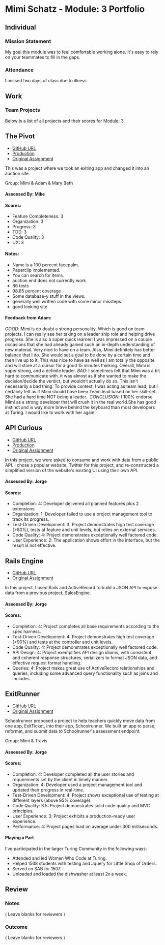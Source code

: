 # Mimi Schatz - Module: 3 Portfolio

## Individual

### Mission Statement

My goal this module was to feel comfortable working alone. It's easy to rely on your teammates to fill in the gaps.

### Attendance

I missed two days of class due to illness.

## Work

### Team Projects

Below is a list of all projects and their scores for Module: 3.

## The Pivot

* [GitHub URL](http://github.com/mbburch/the-pivot)
* [Production](bidday.herokuapp.com)
* [Original Assignment](https://github.com/turingschool/lesson_plans/blob/master/ruby_03-professional_rails_applications/the_pivot.md)

This was a project where we took an exiting app and changed it into an auction site.

Group: Mimi & Adam & Mary Beth

#### Assessed By: Mike

#### Scores:

* Feature Completeness: 3
* Organization: 3
* Progress: 3
* TDD: 3
* Code Quality: 3
* UX: 3

#### Notes:

* Name is a 100 percent facepalm.
* Paperclip implemented.
* You can search for items.
* auction end does not currently work
* 86 tests
* 98.85 percent coverage
* Some database-y stuff in the views.
* generally well written code with some minor missteps.
* good looking site

#### Feedback from Adam:

*GOOD*: Mimi is do doubt a strong personality. Which is good on team projects. I can really see her taking on a leader ship role and helping drive progress. She is also a super quick learner! I was impressed on a couple occasions that she had already gained such an in-depth understanding of new material. Very nice to have on a team. Also, Mimi definitely has better balance that I do. She would set a goal to be done by a certain time and then live up to it. This was nice to have as well as I am totally the opposite and will stare at a cursor for a good 15 minutes thinking. Overall, Mimi is super strong, and a definite leader.
*BAD*: I sometimes felt that Mimi was a bit hard to communicate with. it was almost as if she wanted to make the decision/decide the verdict, but wouldn’t actually do so. This isn’t necessarily a bad thing. To provide context, I was acting as team lead, but I certainly felt as if Mimi should have been Team lead based on her skill-set. She had a hard time NOT being a leader. ​
*CONCLUSION*: I 100% endorse Mimi as a strong developer that will crush it in the real world.She has good instinct and is way more brave behind the keyboard than most developers at Turing. I would like to work with her again!

## API Curious

* [GitHub URL](https://github.com/mcschatz/chatterboxes)
* [Production](http://chatterboxes.herokuapp.com)
* [Original Assignment](https://github.com/turingschool/curriculum/blob/master/source/projects/apicurious.markdown)

In this project, we were asked to consume and work with data from a public API. I chose a popular website, Twitter for this project, and re-constructed a simplified version of the website's existing UI using their own API.

#### Assessed By: Jorge

#### Scores:

* Completion: 4: Developer delivered all planned features plus 2 extensions.
* Organization: 1: Developer failed to use a project management tool to track its progress.
* Test-Driven Development: 3: Project demonstrates high test coverage (>80%), tests at feature and unit levels, but relies on external services.
* Code Quality: 4: Project demonstrates exceptionally well factored code.
* User Experience: 2: The application shows effort in the interface, but the result is not effective.

## Rails Engine

* [GitHub URL](https://github.com/mcschatz/rails_engine)
* [Original Assignment](https://github.com/turingschool/lesson_plans/blob/master/ruby_03-professional_rails_applications/rails_engine.md)

In this project, I used Rails and ActiveRecord to build a JSON API to expose data from a previous project, SalesEngine.

#### Assessed By: Jorge

#### Scores:

* Completion: 4: Project completes all base requirements according to the spec harness.
* Test-Driven Development: 4: Project demonstrates high test coverage (>90%) and tests at the controller and unit levels.
* Code Quality: 4: Project demonstrates exceptionally well factored code.
* API Design: 4: Project exemplifies API design idioms, with consistent and coherent response structures, serializers to format JSON data, and effective request format handling.
* Queries: 4: Project makes great use of ActiveRecord relationships and queries, including some advanced query functionality such as joins and includes.

## ExitRunner

* [GitHub URL](https://github.com/Schoolrunner/tssd-1507-c)
* [Original Assignment](https://github.com/turingschool/lesson_plans/blob/master/ruby_03-professional_rails_applications/self_directed_project.md)

Schoolrunner proposed a project to help teachers quickly move data from one app, ExitTicket, into their app, Schoolrunner. We built an app to parse, reformat, and submit data to Schoolrunner's assessment endpoint.

Group: Mimi & Travis

#### Assessed By: Jorge

#### Scores:

* Completion: 4: Developer completed all the user stories and requirements set by the client in timely manner.
* Organization: 4: Developer used a project management tool and updated their progress in real-time.
* Test-Driven Development: 4: Project shows exceptional use of testing at different layers (above 95% coverage).
* Code Quality: 3.5: Project demonstrates solid code quality and MVC principles.
* User Experience: 3: Project exhibits a production-ready user experience.
* Performance: 4: Project pages load on average under 300 milliseconds.

#### Playing a Part

I've participated in the larger Turing Community in the following ways:

* Attended and led Women Who Code at Turing.
* Helped 1508 students with testing and Jquery for Little Shop of Orders.
* Served on SAB for 1507.
* Unloaded and loaded the dishwasher at least 2x a week.

## Review

### Notes

( Leave blanks for reviewers )

### Outcome

( Leave blanks for reviewers )